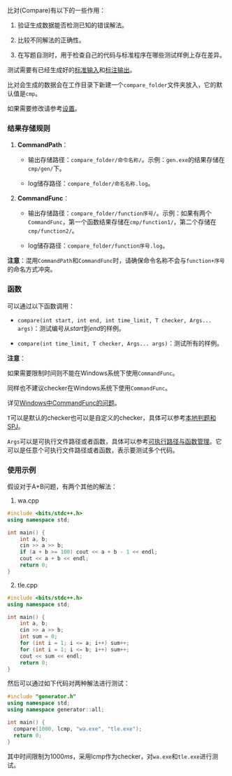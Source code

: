 比对(Compare)有以下的一些作用：

1. 验证生成数据能否检测已知的错误解法。
   
2. 比较不同解法的正确性。
   
3. 在写题自测时，用于检查自己的代码与标准程序在哪些测试样例上存在差异。

测试需要有已经生成好的[标准输入](/user/io/inputs.md)和[标注输出](/user/io/outputs.md)。

比对会生成的数据会在工作目录下新建一个`compare_folder`文件夹放入，它的默认值是`cmp`。

如果需要修改请参考[设置](/user/setting/setting.md)。

### 结果存储规则

1. **CommandPath**：

   - 输出存储路径：`compare_folder/命令名称/`。示例：`gen.exe`的结果存储在`cmp/gen/`下。
  
   - log储存路径：`compare_folder/命名名称.log`。

2. **CommandFunc**：
   
   - 输出存储路径：`compare_folder/function序号/`。示例：如果有两个`CommandFunc`，第一个函数结果存储在`cmp/function1/`，第二个存储在`cmp/function2/`。
  
   - log储存路径：`compare_folder/function序号.log`。

**注意**：混用`CommandPath`和`CommandFunc`时，请确保命令名称不会与`function+序号`的命名方式冲突。

### 函数

可以通过以下函数调用：

- `compare(int start, int end, int time_limit, T checker, Args... args)`：测试编号从$start$到$end$的样例。

- `compare(int time_limit, T checker, Args... args)`：测试所有的样例。

**注意**：

如果需要限制时间则不能在Windows系统下使用`CommandFunc`。

同样也不建议checker在Windows系统下使用`CommandFunc`。

详见[Windows中CommandFunc的问题](/developer/problem/windows.md)。

`T`可以是默认的checker也可以是自定义的checker，具体可以参考[本地判题和SPJ](/user/io/checker.md)。

`Args`可以是可执行文件路径或者函数，具体可以参考[可执行路径与函数管理](/user/io/command_path_func.md)。它可以是任意个可执行文件路径或者函数，表示要测试多个代码。

### 使用示例

假设对于A+B问题，有两个其他的解法：

1. wa.cpp

```cpp
#include <bits/stdc++.h>
using namespace std;

int main() {
    int a, b;
    cin >> a >> b;
    if (a + b >= 100) cout << a + b - 1 << endl;
    cout << a + b << endl;
    return 0;
}
```

2. tle.cpp

```cpp
#include <bits/stdc++.h>
using namespace std;

int main() {
    int a, b;
    cin >> a >> b;
    int sum = 0;
    for (int i = 1; i <= a; i++) sum++;
    for (int i = 1; i <= b; i++) sum++;
    cout << sum << endl;
    return 0;
}
```

然后可以通过如下代码对两种解法进行测试：

```cpp
#include "generator.h"
using namespace std;
using namespace generator::all;

int main() {
  compare(1000, lcmp, "wa.exe", "tle.exe");
  return 0;
}
```

其中时间限制为$1000ms$，采用lcmp作为checker，对`wa.exe`和`tle.exe`进行测试。
